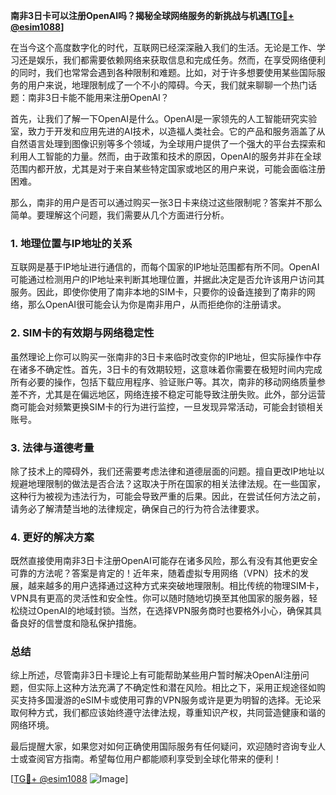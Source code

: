 **南非3日卡可以注册OpenAI吗？揭秘全球网络服务的新挑战与机遇[[TG💪+ @esim1088](https://t.me/s/esim1088)]**

在当今这个高度数字化的时代，互联网已经深深融入我们的生活。无论是工作、学习还是娱乐，我们都需要依赖网络来获取信息和完成任务。然而，在享受网络便利的同时，我们也常常会遇到各种限制和难题。比如，对于许多想要使用某些国际服务的用户来说，地理限制成了一个不小的障碍。今天，我们就来聊聊一个热门话题：南非3日卡能不能用来注册OpenAI？

首先，让我们了解一下OpenAI是什么。OpenAI是一家领先的人工智能研究实验室，致力于开发和应用先进的AI技术，以造福人类社会。它的产品和服务涵盖了从自然语言处理到图像识别等多个领域，为全球用户提供了一个强大的平台去探索和利用人工智能的力量。然而，由于政策和技术的原因，OpenAI的服务并非在全球范围内都开放，尤其是对于来自某些特定国家或地区的用户来说，可能会面临注册困难。

那么，南非的用户是否可以通过购买一张3日卡来绕过这些限制呢？答案并不那么简单。要理解这个问题，我们需要从几个方面进行分析。

### 1. 地理位置与IP地址的关系

互联网是基于IP地址进行通信的，而每个国家的IP地址范围都有所不同。OpenAI可能通过检测用户的IP地址来判断其地理位置，并据此决定是否允许该用户访问其服务。因此，即使你使用了南非本地的SIM卡，只要你的设备连接到了南非的网络，那么OpenAI很可能会认为你是南非用户，从而拒绝你的注册请求。

### 2. SIM卡的有效期与网络稳定性

虽然理论上你可以购买一张南非的3日卡来临时改变你的IP地址，但实际操作中存在诸多不确定性。首先，3日卡的有效期较短，这意味着你需要在极短时间内完成所有必要的操作，包括下载应用程序、验证账户等。其次，南非的移动网络质量参差不齐，尤其是在偏远地区，网络连接不稳定可能导致注册失败。此外，部分运营商可能会对频繁更换SIM卡的行为进行监控，一旦发现异常活动，可能会封锁相关账号。

### 3. 法律与道德考量

除了技术上的障碍外，我们还需要考虑法律和道德层面的问题。擅自更改IP地址以规避地理限制的做法是否合法？这取决于所在国家的相关法律法规。在一些国家，这种行为被视为违法行为，可能会导致严重的后果。因此，在尝试任何方法之前，请务必了解清楚当地的法律规定，确保自己的行为符合法律要求。

### 4. 更好的解决方案

既然直接使用南非3日卡注册OpenAI可能存在诸多风险，那么有没有其他更安全可靠的方法呢？答案是肯定的！近年来，随着虚拟专用网络（VPN）技术的发展，越来越多的用户选择通过这种方式来突破地理限制。相比传统的物理SIM卡，VPN具有更高的灵活性和安全性。你可以随时随地切换至其他国家的服务器，轻松绕过OpenAI的地域封锁。当然，在选择VPN服务商时也要格外小心，确保其具备良好的信誉度和隐私保护措施。

### 总结

综上所述，尽管南非3日卡理论上有可能帮助某些用户暂时解决OpenAI注册问题，但实际上这种方法充满了不确定性和潜在风险。相比之下，采用正规途径如购买支持多国漫游的eSIM卡或使用可靠的VPN服务或许是更为明智的选择。无论采取何种方式，我们都应该始终遵守法律法规，尊重知识产权，共同营造健康和谐的网络环境。

最后提醒大家，如果您对如何正确使用国际服务有任何疑问，欢迎随时咨询专业人士或查阅官方指南。希望每位用户都能顺利享受到全球化带来的便利！

[[TG💪+ @esim1088](https://t.me/s/esim1088) ![Image](https://i.postimg.cc/4NQfJmqS/Snipaste-2025-05-13-00-14-12.png)]